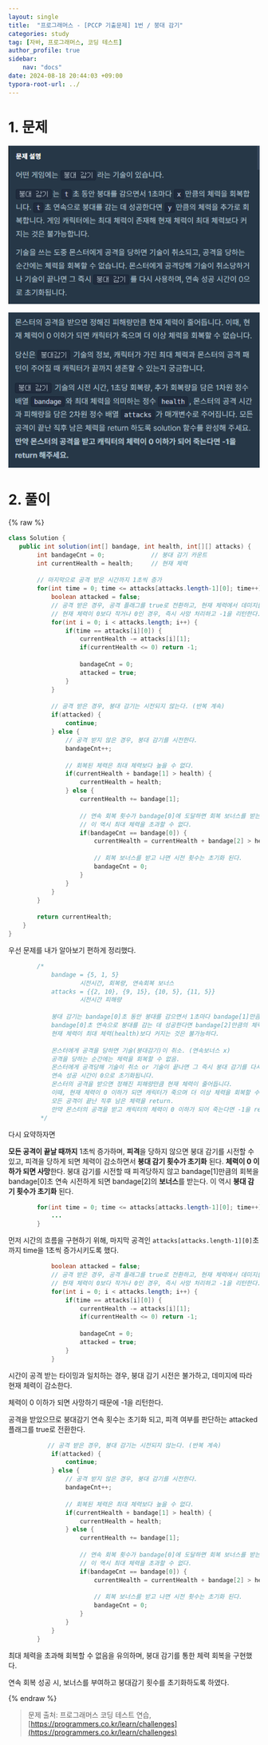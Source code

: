 ```yaml
---
layout: single
title:  "프로그래머스 - [PCCP 기출문제] 1번 / 붕대 감기"
categories: study
tag: [자바, 프로그래머스, 코딩 테스트]
author_profile: true
sidebar:
    nav: "docs"
date: 2024-08-18 20:44:03 +09:00
typora-root-url: ../
---
```








# 1. 문제

![image-20240818203020306](/images/2024-08-16-practice-programmers-level1-02/image-20240818203020306.png)

![image-20240818203038301](/images/2024-08-16-practice-programmers-level1-02/image-20240818203038301.png)



# 2. 풀이

{% raw %}

```java
class Solution {
   public int solution(int[] bandage, int health, int[][] attacks) {
    	int bandageCnt = 0;				// 붕대 감기 카운트
    	int currentHealth = health;		// 현재 체력
    	
    	// 마지막으로 공격 받은 시간까지 1초씩 증가
    	for(int time = 0; time <= attacks[attacks.length-1][0]; time++) {
    		boolean attacked = false;
    		// 공격 받은 경우, 공격 플래그를 true로 전환하고, 현재 체력에서 데미지를 입은 만큼 경감한다.
    		// 현재 체력이 0보다 작거나 0인 경우, 즉시 사망 처리하고 -1을 리턴한다.
    		for(int i = 0; i < attacks.length; i++) {
    			if(time == attacks[i][0]) {
    				currentHealth -= attacks[i][1];
    				if(currentHealth <= 0) return -1;
    				
    				bandageCnt = 0;
    				attacked = true;
    			}
    		}
    		
            // 공격 받은 경우, 붕대 감기는 시전되지 않는다. (반복 계속)
    		if(attacked) {
    			continue;
    		} else {
                // 공격 받지 않은 경우, 붕대 감기를 시전한다.
    			bandageCnt++;
    			
    			// 회복된 체력은 최대 체력보다 높을 수 없다.
    			if(currentHealth + bandage[1] > health) {
    				currentHealth = health;
    			} else {
    				currentHealth += bandage[1];
    				
    				// 연속 회복 횟수가 bandage[0]에 도달하면 회복 보너스를 받는데, 
    				// 이 역시 최대 체력을 초과할 수 없다.
    				if(bandageCnt == bandage[0]) {
    					currentHealth = currentHealth + bandage[2] > health ? health : currentHealth + bandage[2]; 
    					
    					// 회복 보너스를 받고 나면 시전 횟수는 초기화 된다.
    					bandageCnt = 0;
    				}
    			}
    		}
    	}
    	
    	return currentHealth;
	}
}
```





우선 문제를 내가 알아보기 편하게 정리했다.

```java
    	/*
			bandage = {5, 1, 5} 
					시전시간, 회복량, 연속회복 보너스
			attacks = {{2, 10}, {9, 15}, {10, 5}, {11, 5}}
			        시전시간 피해량

			붕대 감기는 bandage[0]초 동안 붕대를 감으면서 1초마다 bandage[1]만큼의 체력을 회복한다
			bandage[0]초 연속으로 붕대를 감는 데 성공한다면 bandage[2]만큼의 체력을 추가로 회복한다.
			현재 체력이 최대 체력(health)보다 커지는 것은 불가능하다.
						
			몬스터에게 공격을 당하면 기술(붕대감기)이 취소. (연속보너스 x) 
			공격을 당하는 순간에는 체력을 회복할 수 없음. 
			몬스터에게 공격당해 기술이 취소 or 기술이 끝나면 그 즉시 붕대 감기를 다시 사용.
			연속 성공 시간이 0으로 초기화됩니다.
			몬스터의 공격을 받으면 정해진 피해량만큼 현재 체력이 줄어듭니다.
			이때, 현재 체력이 0 이하가 되면 캐릭터가 죽으며 더 이상 체력을 회복할 수 없다.
			모든 공격이 끝난 직후 남은 체력을 return. 
			만약 몬스터의 공격을 받고 캐릭터의 체력이 0 이하가 되어 죽는다면 -1을 return
    	 */
```

다시 요약하자면

**모든 공격이 끝날 때까지** 1초씩 증가하며, **피격**을 당하지 않으면 붕대 감기를 시전할 수 있고, 피격을 당하게 되면 체력이 감소하면서 **붕대 감기 횟수가 초기화** 된다. **체력이 0 이하가 되면 사망**한다. 붕대 감기를 시전할 때 피격당하지 않고 bandage[1]만큼의 회복을 bandage[0]초 연속 시전하게 되면 bandage[2]의 **보너스**를 받는다. 이 역시 **붕대 감기 횟수가 초기화** 된다.



```java
    	for(int time = 0; time <= attacks[attacks.length-1][0]; time++) {
        	...
        }
```



먼저 시간의 흐름을 구현하기 위해, 마지막 공격인 ```attacks[attacks.length-1][0]```초 까지 time을 1초씩 증가시키도록 했다.



```java
    		boolean attacked = false;
    		// 공격 받은 경우, 공격 플래그를 true로 전환하고, 현재 체력에서 데미지를 입은 만큼 경감한다.
    		// 현재 체력이 0보다 작거나 0인 경우, 즉시 사망 처리하고 -1을 리턴한다.
    		for(int i = 0; i < attacks.length; i++) {
    			if(time == attacks[i][0]) {
    				currentHealth -= attacks[i][1];
    				if(currentHealth <= 0) return -1;
    				
    				bandageCnt = 0;
    				attacked = true;
    			}
    		}
```

시간이 공격 받는 타이밍과 일치하는 경우, 붕대 감기 시전은 불가하고, 데미지에 따라 현재 체력이 감소한다.

체력이 0 이하가 되면 사망하기 때문에 -1을 리턴한다.

공격을 받았으므로 붕대감기 연속 횟수는 초기화 되고, 피격 여부를 판단하는 attacked 플래그를 true로 전환한다.



```java
           // 공격 받은 경우, 붕대 감기는 시전되지 않는다. (반복 계속)
    		if(attacked) {
    			continue;
    		} else {
                // 공격 받지 않은 경우, 붕대 감기를 시전한다.
    			bandageCnt++;
    			
    			// 회복된 체력은 최대 체력보다 높을 수 없다.
    			if(currentHealth + bandage[1] > health) {
    				currentHealth = health;
    			} else {
    				currentHealth += bandage[1];
    				
    				// 연속 회복 횟수가 bandage[0]에 도달하면 회복 보너스를 받는데, 
    				// 이 역시 최대 체력을 초과할 수 없다.
    				if(bandageCnt == bandage[0]) {
    					currentHealth = currentHealth + bandage[2] > health ? health : currentHealth + bandage[2]; 
    					
    					// 회복 보너스를 받고 나면 시전 횟수는 초기화 된다.
    					bandageCnt = 0;
    				}
    			}
    		}
    	}
```

최대 체력을 초과해 회복할 수 없음을 유의하며, 붕대 감기를 통한 체력 회복을 구현했다.

연속 회복 성공 시, 보너스를 부여하고 붕대감기 횟수를 초기화하도록 하였다.



{% endraw %}

> 문제 출처: 프로그래머스 코딩 테스트 연습, [https://programmers.co.kr/learn/challenges](https://programmers.co.kr/learn/challenges)
